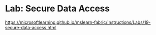 # Lab: Secure Data Access
https://microsoftlearning.github.io/mslearn-fabric/Instructions/Labs/19-secure-data-access.html
